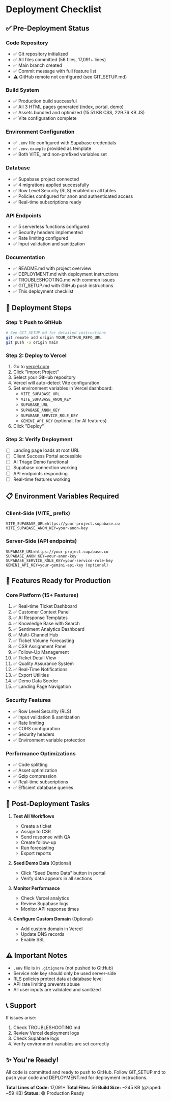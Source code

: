 # Deployment Checklist

## ✅ Pre-Deployment Status

### Code Repository
- ✅ Git repository initialized
- ✅ All files committed (56 files, 17,091+ lines)
- ✅ Main branch created
- ✅ Commit message with full feature list
- ⚠️  GitHub remote not configured (see GIT_SETUP.md)

### Build System
- ✅ Production build successful
- ✅ All 3 HTML pages generated (index, portal, demo)
- ✅ Assets bundled and optimized (15.51 KB CSS, 229.76 KB JS)
- ✅ Vite configuration complete

### Environment Configuration
- ✅ `.env` file configured with Supabase credentials
- ✅ `.env.example` provided as template
- ✅ Both VITE_ and non-prefixed variables set

### Database
- ✅ Supabase project connected
- ✅ 4 migrations applied successfully
- ✅ Row Level Security (RLS) enabled on all tables
- ✅ Policies configured for anon and authenticated access
- ✅ Real-time subscriptions ready

### API Endpoints
- ✅ 5 serverless functions configured
- ✅ Security headers implemented
- ✅ Rate limiting configured
- ✅ Input validation and sanitization

### Documentation
- ✅ README.md with project overview
- ✅ DEPLOYMENT.md with deployment instructions
- ✅ TROUBLESHOOTING.md with common issues
- ✅ GIT_SETUP.md with GitHub push instructions
- ✅ This deployment checklist

## 🚀 Deployment Steps

### Step 1: Push to GitHub
```bash
# See GIT_SETUP.md for detailed instructions
git remote add origin YOUR_GITHUB_REPO_URL
git push -u origin main
```

### Step 2: Deploy to Vercel
1. Go to [vercel.com](https://vercel.com)
2. Click "Import Project"
3. Select your GitHub repository
4. Vercel will auto-detect Vite configuration
5. Set environment variables in Vercel dashboard:
   - `VITE_SUPABASE_URL`
   - `VITE_SUPABASE_ANON_KEY`
   - `SUPABASE_URL`
   - `SUPABASE_ANON_KEY`
   - `SUPABASE_SERVICE_ROLE_KEY`
   - `GEMINI_API_KEY` (optional, for AI features)
6. Click "Deploy"

### Step 3: Verify Deployment
- [ ] Landing page loads at root URL
- [ ] Client Success Portal accessible
- [ ] AI Triage Demo functional
- [ ] Supabase connection working
- [ ] API endpoints responding
- [ ] Real-time features working

## 📋 Environment Variables Required

### Client-Side (VITE_ prefix)
```env
VITE_SUPABASE_URL=https://your-project.supabase.co
VITE_SUPABASE_ANON_KEY=your-anon-key
```

### Server-Side (API endpoints)
```env
SUPABASE_URL=https://your-project.supabase.co
SUPABASE_ANON_KEY=your-anon-key
SUPABASE_SERVICE_ROLE_KEY=your-service-role-key
GEMINI_API_KEY=your-gemini-api-key (optional)
```

## 🎯 Features Ready for Production

### Core Platform (15+ Features)
1. ✅ Real-time Ticket Dashboard
2. ✅ Customer Context Panel
3. ✅ AI Response Templates
4. ✅ Knowledge Base with Search
5. ✅ Sentiment Analytics Dashboard
6. ✅ Multi-Channel Hub
7. ✅ Ticket Volume Forecasting
8. ✅ CSR Assignment Panel
9. ✅ Follow-Up Management
10. ✅ Ticket Detail View
11. ✅ Quality Assurance System
12. ✅ Real-Time Notifications
13. ✅ Export Utilities
14. ✅ Demo Data Seeder
15. ✅ Landing Page Navigation

### Security Features
- ✅ Row Level Security (RLS)
- ✅ Input validation & sanitization
- ✅ Rate limiting
- ✅ CORS configuration
- ✅ Security headers
- ✅ Environment variable protection

### Performance Optimizations
- ✅ Code splitting
- ✅ Asset optimization
- ✅ Gzip compression
- ✅ Real-time subscriptions
- ✅ Efficient database queries

## 🔧 Post-Deployment Tasks

1. **Test All Workflows**
   - Create a ticket
   - Assign to CSR
   - Send response with QA
   - Create follow-up
   - Run forecasting
   - Export reports

2. **Seed Demo Data** (Optional)
   - Click "Seed Demo Data" button in portal
   - Verify data appears in all sections

3. **Monitor Performance**
   - Check Vercel analytics
   - Review Supabase logs
   - Monitor API response times

4. **Configure Custom Domain** (Optional)
   - Add custom domain in Vercel
   - Update DNS records
   - Enable SSL

## ⚠️ Important Notes

- `.env` file is in `.gitignore` (not pushed to GitHub)
- Service role key should only be used server-side
- RLS policies protect data at database level
- API rate limiting prevents abuse
- All user inputs are validated and sanitized

## 📞 Support

If issues arise:
1. Check TROUBLESHOOTING.md
2. Review Vercel deployment logs
3. Check Supabase logs
4. Verify environment variables are set correctly

## ✨ You're Ready!

All code is committed and ready to push to GitHub. Follow GIT_SETUP.md to push your code and DEPLOYMENT.md for deployment instructions.

**Total Lines of Code:** 17,091+
**Total Files:** 56
**Build Size:** ~245 KB (gzipped: ~59 KB)
**Status:** 🟢 Production Ready
